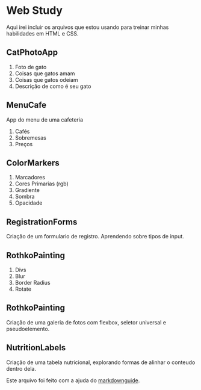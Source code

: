 # Web Study

Aqui irei incluir os arquivos que estou usando para treinar minhas habilidades em HTML e CSS.

## CatPhotoApp

1. Foto de gato
2. Coisas que gatos amam
3. Coisas que gatos odeiam
4. Descrição de como é seu gato

## MenuCafe

App do menu de uma cafeteria

1. Cafés
2. Sobremesas
3. Preços

## ColorMarkers

1. Marcadores
2. Cores Primarias (rgb)
3. Gradiente
4. Sombra
5. Opacidade

## RegistrationForms

Criação de um formulario de registro. Aprendendo sobre tipos de input.

## RothkoPainting

1. Divs
2. Blur
3. Border Radius
4. Rotate

## RothkoPainting

Criação de uma galeria de fotos com flexbox, seletor universal e pseudoelemento.

## NutritionLabels

Criação de uma tabela nutricional, explorando formas de alinhar o conteudo dentro dela.

Este arquivo foi feito com a ajuda do [markdownguide](https://www.markdownguide.org/basic-syntax/#links).